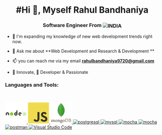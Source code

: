 
<h1 align="center">#Hi 👋, Myself Rahul Bandhaniya</h1>
<h3 align="center"> Software Engineer From <img style="width:7%;height:7%;" align="center" src="https://cdn-icons-png.flaticon.com/512/256/256672.png" alt="INDIA"></h3>


- 🌱 I'm expanding my knowledge of new web development trends right now.

- 💬 Ask me about **Web Development and Research & Development **

- 📫 you can reach me via my email  **rahulbandhaniya9720@gmail.com**

- 🚀 Innovate, 🧩 Developer & Passionate


<h3 align="left">Languages and Tools:</h3>
<br>

<div align="left">

<a href="https://nodejs.org" target="_blank" rel="noreferrer"> <img src="https://raw.githubusercontent.com/devicons/devicon/master/icons/nodejs/nodejs-original-wordmark.svg" alt="nodejs" width="70" height="70"/> </a>
  <a href="https://developer.mozilla.org/en-US/docs/Web/JavaScript" target="_blank" rel="noreferrer"> <img src="https://raw.githubusercontent.com/devicons/devicon/master/icons/javascript/javascript-original.svg" alt="javascript" width="70" height="70"/> </a>
  <a href="https://www.mongodb.com/" target="_blank" rel="noreferrer"> <img src="https://raw.githubusercontent.com/devicons/devicon/master/icons/mongodb/mongodb-original-wordmark.svg" alt="mongodb" width="70" height="70"/> </a>
  <a href="https://www.postgresql.org/" target="_blank" rel="noreferrer"> <img src="https://cdn.iconscout.com/icon/free/png-256/postgresql-9-1175120.png?f=avif&w=128" alt="postgresql" width="70" height="70"/> </a>
  <a href="https://www.mysql.com/" target="_blank" rel="noreferrer"> <img src="https://cdn.iconscout.com/icon/free/png-512/mysql-3521596-2945040.png?f=avif&w=256" alt="mysql" width="70" height="70"/> </a>
  <a href="https://mochajs.org/" target="_blank" rel="noreferrer"> <img src="https://cdn.iconscout.com/icon/free/png-256/mocha-1-1175012.png?f=avif&w=128" alt="mocha" width="70" height="70"/> </a>
  <a href="https://www.chaijs.com/" target="_blank" rel="noreferrer"> <img src="https://encrypted-tbn0.gstatic.com/images?q=tbn:ANd9GcTfhRrN4ihKM2MTSs_1x6qy7DodQVX4Exlt8p27CkSnuw&s" alt="mocha" width="70" height="70"/> </a>
  <a href="https://postman.com" target="_blank" rel="noreferrer"> <img src="https://www.vectorlogo.zone/logos/getpostman/getpostman-icon.svg" alt="postman" width="70" height="70"/> </a>
  <a href="https://en.wikipedia.org/wiki/visual studio code" target="_blank" rel="noreferrer">   <img width="68" height="68"  src="https://upload.wikimedia.org/wikipedia/commons/thumb/9/9a/Visual_Studio_Code_1.35_icon.svg/2048px-Visual_Studio_Code_1.35_icon.svg.png" alt="Visual Studio Code"/> </a> 

</div>
